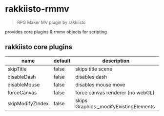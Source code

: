 # rakkiisto-rmmv

> RPG Maker MV plugin by rakkiisto

provides core plugins & rmmv objects for scripting

## rakkiisto core plugins

| name             | default | description                            |
| ---------------- | ------- | -------------------------------------- |
| skipTitle        | false   | skips title scene                      |
| disableDash      | false   | disables dash                          |
| disableMouse     | false   | disables mouse move                    |
| forceCanvas      | false   | force canvas renderer (no webGL)       |
| skipModifyZIndex | false   | skips Graphics._modifyExistingElements |